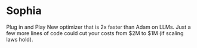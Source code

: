 # Sophia
Plug in and Play New optimizer that is 2x faster than Adam on LLMs. Just a few more lines of code could cut your costs from $2M to $1M (if scaling laws hold).
